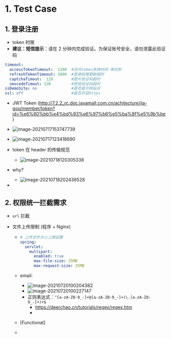 # 1. Test Case

## 1. 登录注册

- token 时限
- **建议：短信提示**：请在 2 分钟内完成验证。为保证账号安全，请勿泄露此验证码

```yaml
timeout:
  accessTokenTimeout:  1200  #访问token失效时间 单位秒
  refreshTokenTimeout: 1800  #登录权限更新超时
  captchaTimout:  120        #图片验证码超时
  smscodeTimout: 120         #短信验证码超时
isDemoSite: no               #是否是示例站点
ssl: off                     #是否开启https
```

- JWT Token (http://7.2.2_rc.doc.javamall.com.cn/achitecture/jia-gou/member/token?id=%e6%80%bb%e4%bd%93%e6%97%b6%e5%ba%8f%e5%9b%be)
- ![image-20210717153747739](D:\2.projects\OTT123\QA\Note\img\image-20210717153747739.png)
- ![image-20210717123418690](D:\2.projects\OTT123\QA\Note\img\image-20210717123418690.png)
- token 在 header 的传输规范
  - ![image-20210718120305338](D:\2.projects\OTT123\QA\Note\img\image-20210718120305338.png)
- why?
  - ![image-20210718202436528](D:\2.projects\OTT123\QA\Note\img\image-20210718202436528.png)

- 



## 2. 权限统一拦截需求

- `url` 拦截

- 文件上传限制 (程序 + Nginx)

  - ```yaml
    # 上传文件大小上限设置
    spring:
      servlet:
        multipart:
          enabled: true
          max-file-size: 25MB
          max-request-size: 25MB
    ```

  
  
  - email: 
    - ![image-20210720100204382](D:\2.projects\OTT123\QA\Note\img\image-20210720100204382.png)
    - ![image-20210720100227147](D:\2.projects\OTT123\QA\Note\img\image-20210720100227147.png)
    - 正则表达式：`^[a-zA-Z0-9_-]+@[a-zA-Z0-9_-]+(\.[a-zA-Z0-9_-]+)+$`
      - https://deerchao.cn/tutorials/regex/regex.htm
      - 
  
  
  
  
  
  
  
  - [Functional] 
  
  
  
  
  
  
  
  
  
  
  
  
  
  
  
  
  
  
  
  
  
  
  
  
  
  
  
  
  
  
  
  
  
  
  
  
  
  
  
  
  
  
  
  
  
  
  
  
  
  
  
  
  
  
  
  
  
  
  
  
  
  
  
  
  
  
  
  
  
  
  
  
  - 